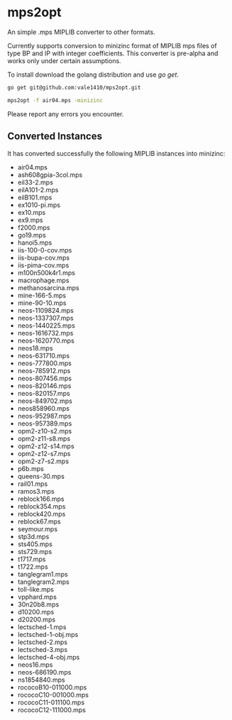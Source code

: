 # mps2opt

An simple .mps MIPLIB converter to other formats. 

Currently supports conversion to minizinc format of MIPLIB mps files of type BP
and IP with integer coefficients. This converter is pre-alpha and works only under certain assumptions. 

To install download the golang distribution and use *go get*. 

```bash
go get git@github.com:vale1410/mps2opt.git
```

```bash
mps2opt -f air04.mps -minizinc
```

Please report any errors you encounter. 

Converted Instances
-------------------

It has converted successfully the following MIPLIB instances into minizinc: 

* air04.mps
* ash608gpia-3col.mps
* eil33-2.mps
* eilA101-2.mps
* eilB101.mps
* ex1010-pi.mps
* ex10.mps
* ex9.mps
* f2000.mps
* go19.mps
* hanoi5.mps
* iis-100-0-cov.mps
* iis-bupa-cov.mps
* iis-pima-cov.mps
* m100n500k4r1.mps
* macrophage.mps
* methanosarcina.mps
* mine-166-5.mps
* mine-90-10.mps
* neos-1109824.mps
* neos-1337307.mps
* neos-1440225.mps
* neos-1616732.mps
* neos-1620770.mps
* neos18.mps
* neos-631710.mps
* neos-777800.mps
* neos-785912.mps
* neos-807456.mps
* neos-820146.mps
* neos-820157.mps
* neos-849702.mps
* neos858960.mps
* neos-952987.mps
* neos-957389.mps
* opm2-z10-s2.mps
* opm2-z11-s8.mps
* opm2-z12-s14.mps
* opm2-z12-s7.mps
* opm2-z7-s2.mps
* p6b.mps
* queens-30.mps
* rail01.mps
* ramos3.mps
* reblock166.mps
* reblock354.mps
* reblock420.mps
* reblock67.mps
* seymour.mps
* stp3d.mps
* sts405.mps
* sts729.mps
* t1717.mps
* t1722.mps
* tanglegram1.mps
* tanglegram2.mps
* toll-like.mps
* vpphard.mps
* 30n20b8.mps
* d10200.mps
* d20200.mps
* lectsched-1.mps
* lectsched-1-obj.mps
* lectsched-2.mps
* lectsched-3.mps
* lectsched-4-obj.mps
* neos16.mps
* neos-686190.mps
* ns1854840.mps
* rococoB10-011000.mps
* rococoC10-001000.mps
* rococoC11-011100.mps
* rococoC12-111000.mps

